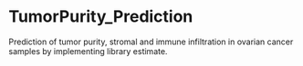 # TumorPurity_Prediction
Prediction of tumor purity, stromal and immune infiltration in ovarian cancer samples by implementing library estimate. 
